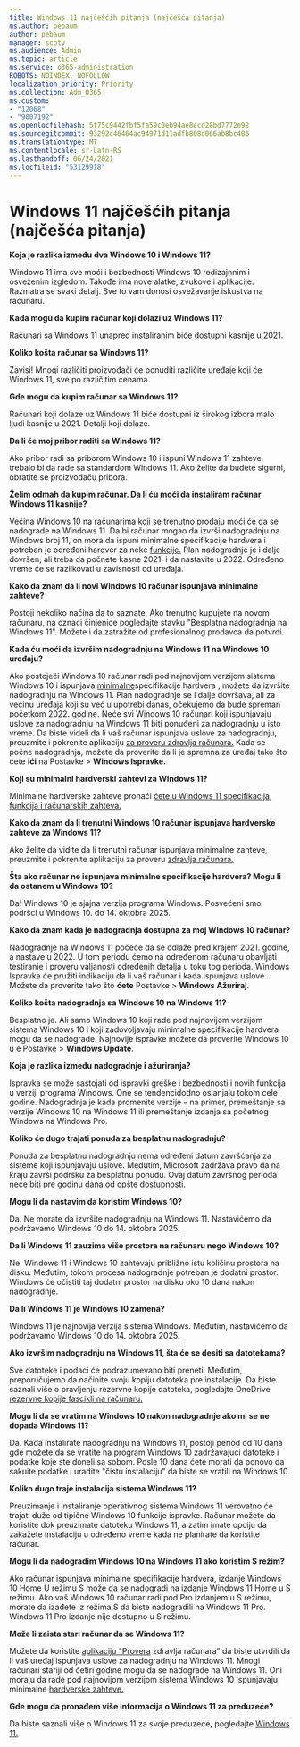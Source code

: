 ```yaml
---
title: Windows 11 najčešćih pitanja (najčešća pitanja)
ms.author: pebaum
author: pebaum
manager: scotv
ms.audience: Admin
ms.topic: article
ms.service: o365-administration
ROBOTS: NOINDEX, NOFOLLOW
localization_priority: Priority
ms.collection: Adm_O365
ms.custom:
- "12068"
- "9007192"
ms.openlocfilehash: 5f75c9442fbf5fa59c0eb94ae8ecd28bd7772e92
ms.sourcegitcommit: 93292c46464ac94971d11adfb808d066ab8bc406
ms.translationtype: MT
ms.contentlocale: sr-Latn-RS
ms.lasthandoff: 06/24/2021
ms.locfileid: "53129918"
---
```

# <a name="windows-11-frequently-asked-questions-faq"></a>Windows 11 najčešćih pitanja (najčešća pitanja)

**Koja je razlika između dva Windows 10 i Windows 11?**

Windows 11 ima sve moći i bezbednosti Windows 10 redizajnnim i osveženim izgledom. Takođe ima nove alatke, zvukove i aplikacije. Razmatra se svaki detalj. Sve to vam donosi osvežavanje iskustva na računaru.

**Kada mogu da kupim računar koji dolazi uz Windows 11?**

Računari sa Windows 11 unapred instaliranim biće dostupni kasnije u 2021.


**Koliko košta računar sa Windows 11?**

Zavisi! Mnogi različiti proizvođači će ponuditi različite uređaje koji će Windows 11, sve po različitim cenama.


**Gde mogu da kupim računar sa Windows 11?**

Računari koji dolaze uz Windows 11 biće dostupni iz širokog izbora malo ljudi kasnije u 2021. Detalji koji dolaze.


**Da li će moj pribor raditi sa Windows 11?**

Ako pribor radi sa priborom Windows 10 i ispuni Windows 11 zahteve, trebalo bi da rade sa standardom Windows 11. Ako želite da budete sigurni, obratite se proizvođaču pribora.


**Želim odmah da kupim računar. Da li ću moći da instaliram računar Windows 11 kasnije?**

Većina Windows 10 na računarima koji se trenutno prodaju moći će da se nadograde na Windows 11. Da bi računar mogao da izvrši nadogradnju na Windows broj 11, on mora da ispuni minimalne specifikacije hardvera i potreban je određeni hardver za neke [funkcije.](https://www.microsoft.com/windows/windows-11-specifications) Plan nadogradnje je i dalje dovršen, ali treba da počnete kasne 2021. i da nastavite u 2022. Određeno vreme će se razlikovati u zavisnosti od uređaja.


**Kako da znam da li novi Windows 10 računar ispunjava minimalne zahteve?**

Postoji nekoliko načina da to saznate. Ako trenutno kupujete na novom računaru, na oznaci činjenice pogledajte stavku "Besplatna nadogradnja na Windows 11". Možete i da zatražite od profesionalnog prodavca da potvrdi.


**Kada ću moći da izvršim nadogradnju na Windows 11 na Windows 10 uređaju?**

Ako postojeći Windows 10 računar radi pod najnovijom verzijom sistema Windows 10 i ispunjava [minimalne](https://www.microsoft.com/windows/windows-11-specifications)specifikacije hardvera , možete da izvršite nadogradnju na Windows 11. Plan nadogradnje se i dalje dovršava, ali za većinu uređaja koji su već u upotrebi danas, očekujemo da bude spreman početkom 2022. godine. Neće svi Windows 10 računari koji ispunjavaju uslove za nadogradnju na Windows 11 biti ponuđeni za nadogradnju u isto vreme. Da biste videli da li vaš računar ispunjava uslove za nadogradnju, preuzmite i pokrenite aplikaciju [za proveru zdravlja računara.](https://aka.ms/GetPCHealthCheckApp) Kada se počne nadogradnja, možete da proverite da li je spremna za uređaj tako što ćete **ići** na Postavke  >  **Windows Ispravke.**


**Koji su minimalni hardverski zahtevi za Windows 11?**

Minimalne hardverske zahteve pronaći [ćete u Windows 11 specifikacija, funkcija i računarskih zahteva.](https://www.microsoft.com/windows/windows-11-specifications)


**Kako da znam da li trenutni Windows 10 računar ispunjava hardverske zahteve za Windows 11?**

Ako želite da vidite da li trenutni računar ispunjava minimalne zahteve, preuzmite i pokrenite aplikaciju za proveru [zdravlja računara.](https://aka.ms/GetPCHealthCheckApp)


**Šta ako računar ne ispunjava minimalne specifikacije hardvera? Mogu li da ostanem u Windows 10?**

Da! Windows 10 je sjajna verzija programa Windows. Posvećeni smo podršci u Windows 10. do 14. oktobra 2025.


**Kako da znam kada je nadogradnja dostupna za moj Windows 10 računar?**

Nadogradnje na Windows 11 počeće da se odlaže pred krajem 2021. godine, a nastave u 2022. U tom periodu ćemo na određenom računaru obavljati testiranje i proveru valjanosti određenih detalja u toku tog perioda. Windows Ispravka će pružiti indikaciju da li vaš računar i kada ispunjava uslove. Možete da proverite tako što **ćete** Postavke  >  **Windows Ažuriraj**.


**Koliko košta nadogradnja sa Windows 10 na Windows 11?**

Besplatno je. Ali samo Windows 10 koji rade pod najnovijom verzijom sistema Windows 10 i koji zadovoljavaju minimalne specifikacije hardvera mogu da se nadograde. Najnovije ispravke možete da proverite Windows 10 u e Postavke  >  **Windows Update**.


**Koja je razlika između nadogradnje i ažuriranja?**

Ispravka se može sastojati od ispravki greške i bezbednosti i novih funkcija u verziji programa Windows. One se tendencidodno oslanjaju tokom cele godine. Nadogradnja je kada promenite verzije – na primer, premeštanje sa verzije Windows 10 na Windows 11 ili premeštanje izdanja sa početnog Windows na Windows Pro.


**Koliko će dugo trajati ponuda za besplatnu nadogradnju?**

Ponuda za besplatnu nadogradnju nema određeni datum završćanja za sisteme koji ispunjavaju uslove. Međutim, Microsoft zadržava pravo da na kraju završi podršku za besplatnu ponudu. Ovaj datum završnog perioda neće biti pre godinu dana od opšte dostupnosti.


**Mogu li da nastavim da koristim Windows 10?**

Da. Ne morate da izvršite nadogradnju na Windows 11. Nastavićemo da podržavamo Windows 10 do 14. oktobra 2025.

**Da li Windows 11 zauzima više prostora na računaru nego Windows 10?**

Ne. Windows 11 i Windows 10 zahtevaju približno istu količinu prostora na disku. Međutim, tokom procesa nadogradnje potreban je dodatni prostor. Windows će očistiti taj dodatni prostor na disku oko 10 dana nakon nadogradnje.


**Da li Windows 11 je Windows 10 zamena?**

Windows 11 je najnovija verzija sistema Windows. Međutim, nastavićemo da podržavamo Windows 10 do 14. oktobra 2025.


**Ako izvršim nadogradnju na Windows 11, šta će se desiti sa datotekama?**

Sve datoteke i podaci će podrazumevano biti preneti. Međutim, preporučujemo da načinite svoju kopiju datoteka pre instalacije. Da biste saznali više o pravljenju rezervne kopije datoteka, pogledajte OneDrive [rezervne kopije fascikli na računaru.](https://www.microsoft.com/microsoft-365/onedrive/pc-cloud-backup)


**Mogu li da se vratim na Windows 10 nakon nadogradnje ako mi se ne dopada Windows 11?**

Da. Kada instalirate nadogradnju na Windows 11, postoji period od 10 dana gde možete da se vratite na program Windows 10 zadržavajući datoteke i podatke koje ste doneli sa sobom. Posle 10 dana ćete morati da ponovo da sakuite podatke i uradite "čistu instalaciju" da biste se vratili na Windows 10.


**Koliko dugo traje instalacija sistema Windows 11?**

Preuzimanje i instaliranje operativnog sistema Windows 11 verovatno će trajati duže od tipične Windows 10 funkcije ispravke. Računar možete da koristite dok preuzimate datoteku Windows 11, a zatim imate opciju da zakažete instalaciju u određeno vreme kada ne planirate da koristite računar.


**Mogu li da nadogradim Windows 10 na Windows 11 ako koristim S režim?**

Ako računar ispunjava [](https://www.microsoft.com/windows/windows-11-specifications)minimalne specifikacije hardvera, izdanje Windows 10 Home U režimu S može da se nadogradi na izdanje Windows 11 Home u S režimu. Ako vaš Windows 10 računar radi pod Pro izdanjem u S režimu, morate da izađete iz režima S da biste nadogradili na Windows 11 Pro. Windows 11 Pro izdanje nije dostupno u S režimu.


**Može li zaista stari računar da se Windows 11?**

Možete da koristite [aplikaciju "Provera](https://aka.ms/GetPCHealthCheckApp) zdravlja računara" da biste utvrdili da li vaš uređaj ispunjava uslove za nadogradnju na Windows 11. Mnogi računari stariji od četiri godine mogu da se nadograde na Windows 11. Oni moraju da rade pod najnovijom verzijom sistema Windows 10 ispunjavaju minimalne [hardverske zahteve.](https://www.microsoft.com/windows/windows-11-specifications)


**Gde mogu da pronađem više informacija o Windows 11 za preduzeće?**

Da biste saznali više o Windows 11 za svoje preduzeće, pogledajte [Windows 11.](https://www.microsoft.com/windowsforbusiness/windows-11)